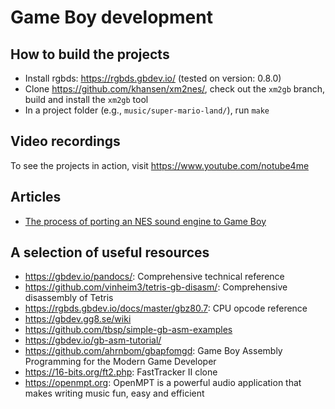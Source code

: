 # Game Boy development

## How to build the projects

- Install rgbds: https://rgbds.gbdev.io/ (tested on version: 0.8.0)
- Clone https://github.com/khansen/xm2nes/, check out the `xm2gb` branch, build and install the `xm2gb` tool
- In a project folder (e.g., `music/super-mario-land/`), run `make`

## Video recordings

To see the projects in action, visit https://www.youtube.com/notube4me

## Articles

- [The process of porting an NES sound engine to Game Boy](https://github.com/khansen/gbdev/blob/master/articles/porting-nes-sound-engine/index.md)

## A selection of useful resources

- https://gbdev.io/pandocs/: Comprehensive technical reference
- https://github.com/vinheim3/tetris-gb-disasm/: Comprehensive disassembly of Tetris
- https://rgbds.gbdev.io/docs/master/gbz80.7: CPU opcode reference
- https://gbdev.gg8.se/wiki
- https://github.com/tbsp/simple-gb-asm-examples
- https://gbdev.io/gb-asm-tutorial/
- https://github.com/ahrnbom/gbapfomgd: Game Boy Assembly Programming for the Modern Game Developer
- https://16-bits.org/ft2.php: FastTracker II clone
- https://openmpt.org: OpenMPT is a powerful audio application that makes writing music fun, easy and efficient

